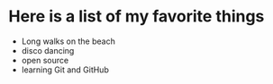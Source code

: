 # Here is a list of my favorite things
- Long walks on the beach
- disco dancing
- open source
- learning Git and GitHub
